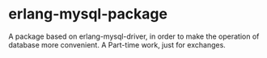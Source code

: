 erlang-mysql-package
=======
  A package based on erlang-mysql-driver, in order to make the operation of database more 
convenient. A Part-time work, just for exchanges.
